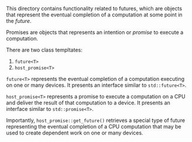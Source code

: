 This directory contains functionality related to futures, which are objects that represent the eventual completion of a computation at some point in the *future*.

Promises are objects that represents an intention or *promise* to execute a computation.

There are two class templtates:

  1. `future<T>`
  2. `host_promise<T>`

`future<T>` represents the eventual completion of a computation executing on one or many devices. It presents an interface similar to `std::future<T>`.

`host_promise<T>` represents a promise to execute a computation on a CPU and deliver the result of that computation to a device. It presents an interface similar to `std::promise<T>`.

Importantly, `host_promise::get_future()` retrieves a special type of future representing the eventual completion of a CPU computation that may be used to create dependent work on one or many devices.

